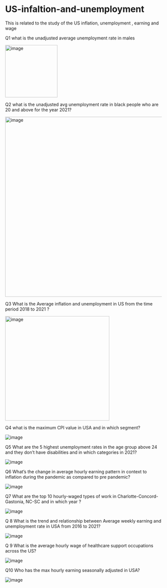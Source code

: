# US-infaltion-and-unemployment
This is related to the study of the US inflation, unemployment , earning and wage

Q1 what is the unadjusted average unemployment rate in males

<img width="168" alt="image" src="https://user-images.githubusercontent.com/100790766/156757271-d80ba54d-b6e7-443a-ad8e-d0e24d60170c.png">

Q2 what is the unadjusted avg unemployment rate in black people who are 20 and above for the year 2021?

<img width="577" alt="image" src="https://user-images.githubusercontent.com/100790766/156757716-a9f8dda4-e414-4491-86cf-4d4471f54f79.png">

Q3 What is the Average inflation and unemployment in US from the time period 2018 to 2021 ?

<img width="335" alt="image" src="https://user-images.githubusercontent.com/100790766/156758039-179cf1dc-f60e-4fa8-b0b0-07263d22a67c.png">

Q4 what is the maximum CPI value in USA and in which segment?

![image](https://user-images.githubusercontent.com/100790766/156758504-5a81f516-f84d-472d-b31c-fa4dee25beec.png)

Q5 What are the 5 highest unemployment rates in the age group above 24 and they don’t have disabilities and in which categories in 2021?

![image](https://user-images.githubusercontent.com/100790766/156871391-2c82f759-39e8-4ef9-97c5-b112ef859860.png)

Q6 What’s the change in average hourly earning pattern in context to inflation during the pandemic as compared to pre pandemic?

![image](https://user-images.githubusercontent.com/100790766/156871549-1d25625f-7fc3-469d-89a2-38d479a71d98.png)

Q7 What are the top 10 hourly-waged types of work in Charlotte-Concord-Gastonia, NC-SC and in which year ?

![image](https://user-images.githubusercontent.com/100790766/156871991-fafe15c2-b998-4a31-81c3-855279af60fc.png)

Q 8 What is the trend and relationship between Average weekly earning and unemployment rate in USA from 2016 to 2021?

![image](https://user-images.githubusercontent.com/100790766/156872169-7583ede4-2898-4070-ac14-3ec2bfc6993b.png)

Q 9 What is the average hourly wage of healthcare support occupations across the US?

![image](https://user-images.githubusercontent.com/100790766/156872247-e0495cdd-25ad-46d6-a116-88854391be8b.png)

Q10 Who has the max hourly earning seasonally adjusted in USA? 

![image](https://user-images.githubusercontent.com/100790766/156872402-398ddb8b-c736-46d6-8b75-77519f5b0a59.png)
 




